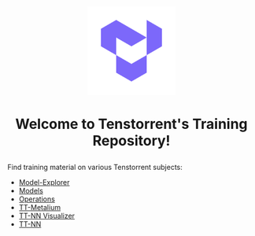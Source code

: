 <div align="center">

<img src="https://github.com/tenstorrent/tt-metal/blob/main/docs/source/common/images/favicon.png" width="180" height="180" />

<h1>

Welcome to Tenstorrent's Training Repository!

</h1>

</div>

Find training material on various Tenstorrent subjects:

- [Model-Explorer](https://github.com/tenstorrent/tt-training/tree/main/model-explorer)
- [Models](https://github.com/tenstorrent/tt-training/tree/main/models)
- [Operations](https://github.com/tenstorrent/tt-training/tree/main/operations)
- [TT-Metalium](https://github.com/tenstorrent/tt-training/tree/main/tt-metalium)
- [TT-NN Visualizer](https://github.com/tenstorrent/tt-training/tree/main/tt-nn%20visualizer)
- [TT-NN](https://github.com/tenstorrent/tt-training/tree/main/tt-nn)
